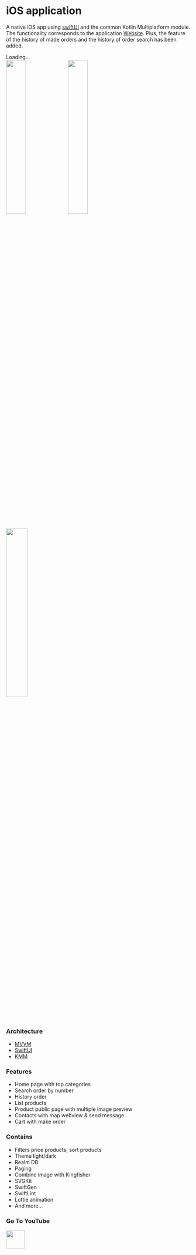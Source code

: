 iOS application
===

A native iOS app using [swiftUI](https://developer.apple.com/xcode/swiftui/) and the common Kotlin Multiplatform module.
The functionality corresponds to the application [Website](/km-shop/web/website/about/).
Plus, the feature of the history of made orders and the history of order search has been added.

<div class="PrettyImage">
    <div class="PrettyImageLoading">Loading...</div>
    <div class="PrettyImagesList">
        <img src="/km-shop/images/ios/ios_l.png" style="width: 32.8%;"/>
        <img src="/km-shop/images/ios/ios_d.png" style="width: 32.8%;"/>
        <img src="/km-shop/images/ios/ios_anim.gif" style="width: 34.35%;"/>
    </div>
</div>

### Architecture
* [MVVM](https://en.wikipedia.org/wiki/Model%E2%80%93view%E2%80%93viewmodel)
* [SwiftUI](https://developer.apple.com/xcode/swiftui/)
* [KMM](https://kotlinlang.org/docs/multiplatform-mobile-getting-started.html)

### Features
* Home page with top categories
* Search order by number
* History order
* List products
* Product public page with multiple image preview
* Contacts with map webview & send message
* Cart with make order

### Contains
* Filters price products, sort products
* Theme light/dark
* Realm DB
* Paging
* Combine image with Kingfisher
* SVGKit
* SwiftGen
* SwiftLint
* Lottie animation
* And more...

### Go To YouTube

<a target="_blank" href="https://youtu.be/-13YHU-PSG8">
    <img src="/km-shop/images/btn_youtube.gif" style="height: 50px;">
</a>